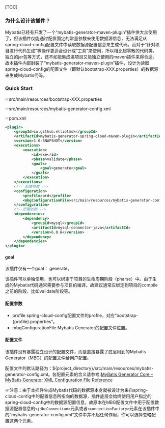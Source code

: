 [TOC]

### 为什么设计该插件？
Mybatis已经有开发了一个“mybatis-generator-maven-plugin”插件供大众使用了，但该插件仅能通过配置固定的常量参数来使用数据源信息，无法满足从spring-cloud-config配置文件中读取数据源配置信息来生成代码。而对于“针对项目进行代码生成”等操作更适合设计成“工具”来使用，所以相比起零散的代码类，独立的jar包等方式，还不如能集成进项目又能独立使用的maven插件来得合适。故本插件内部封装了“mybatis-generator-maven-plugin”插件，设计为读取spring-cloud-config的配置文件（即默认bootstrap-XXX.properties）的数据源来生成Mybatis代码。


### Quick Start
☞src/main/resources/bootstrap-XXX.properties

☞src/main/resources/mybatis-generator-config.xml

☞pom.xml

```xml
<plugin>
    <groupId>io.github.elliotmok</groupId>
    <artifactId>mybatis-generator-spring-cloud-maven-plugin</artifactId>
    <version>1.0-SNAPSHOT</version>
    <executions>
        <execution>
            <id>exe</id>
            <phase>validate</phase>
            <goals>
                <goal>generate</goal>
            </goals>
        </execution>
    </executions>
    <!-- 配置参数 -->
    <configuration>
        <profile>prd</profile>
        <mbgConfigurationFile>src/main/resources/mybatis-generator-config.xml</mbgConfigurationFile>
    </configuration>
    <!--所需依赖 -->
    <dependencies>
        <dependency>
            <groupId>mysql</groupId>
            <artifactId>mysql-connector-java</artifactId>
            <version>6.0.6</version>
        </dependency>
    </dependencies>
</plugin>
```

#### goal
该插件仅有一个goal： generate。

该插件可以单独使用，也可以绑定于项目的生命周期阶段（pharse）中。由于生成的Mybatis代码通常需要参与项目的编译，故建议通常应绑定到项目的compile之前的阶段，比如validate阶段等。

#### 配置参数
+ profile  spring-cloud-config配置文件的profile，对应“bootstrap-{profile}.properties”。
+ mbgConfigurationFile  Mybatis Generator的配置文件位置。

#### 配置文件
该插件没有暴露独立设计的配置文件，而是直接暴露了底层用到的Mybatis Generator（MBG）的配置文件给用户配置。

配置文件的默认路径为：${project_directory}/src/main/resources/mybatis-generator-config.xml。各配置元素的含义请参考:[MyBatis Generator Core – MyBatis Generator XML Configuration File Reference](http://www.mybatis.org/generator/configreference/xmlconfig.html)

☞注意：由于本插件生成Mybatis代码的数据源本身就被设计为来自spring-cloud-config中的配置信息所指向的数据源，插件底层会始终使用用户指定的spring-cloud-config中的数据源配置信息。故原本在MBG配置文件中用于配置数据源配置信息的```<jdbcConnection>```元素或者```<connectionFactory>```元素在该插件中的“mybatis-generator-config.xml”文件中并不起任何作用，你可以选择忽略配置这两个元素。
